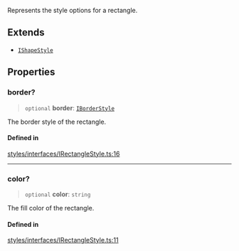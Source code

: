 Represents the style options for a rectangle.

## Extends

- [`IShapeStyle`](IShapeStyle.md)

## Properties

### border?

> `optional` **border**: [`IBorderStyle`](IBorderStyle.md)

The border style of the rectangle.

#### Defined in

[styles/interfaces/IRectangleStyle.ts:16](https://github.com/avolutions/canvas-painter/blob/main/src/styles/interfaces/IRectangleStyle.ts#L16)

***

### color?

> `optional` **color**: `string`

The fill color of the rectangle.

#### Defined in

[styles/interfaces/IRectangleStyle.ts:11](https://github.com/avolutions/canvas-painter/blob/main/src/styles/interfaces/IRectangleStyle.ts#L11)
